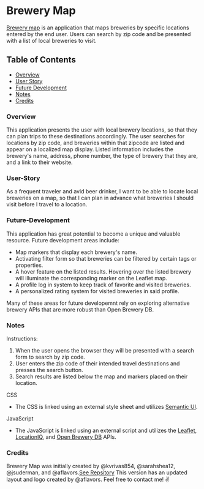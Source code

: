 # Brewery Map

[Brewery map](https://www.akeemflavors.com/brewery-map/) is an application that maps breweries by specific locations entered by the end user. Users can search by zip code and be presented with a list of local breweries to visit.

## Table of Contents
- [Overview](#Overview)
- [User Story](#User-Story)
- [Future Development](#Future-Development)
- [Notes](#Notes)
- [Credits](#Credits)

### Overview
This application presents the user with local brewery locations, so that they can plan trips to these destinations accordingly.
The user searches for locations by zip code, and breweries within that zipcode are listed and appear on a localized map display. Listed information includes the brewery's name, address, phone number, the type of brewery that they are, and a link to their website.

### User-Story
As a frequent traveler and avid beer drinker, 
I want to be able to locate local breweries on a map, 
so that I can plan in advance what breweries I should visit before I travel to a location.

### Future-Development
This application has great potential to become a unique and valuable resource. Future development areas include:

- Map markers that display each brewery's name.
- Activating filter form so that breweries can be filtered by certain tags or properties.
- A hover feature on the listed results. Hovering over the listed brewery will illuminate the corresponding marker on the Leaflet map.
- A profile log in system to keep track of favorite and visited breweries.
- A personalized rating system for visited breweries in said profile.

Many of these areas for future developemnt rely on exploring alternative brewery APIs that are more robust than Open Brewery DB.

### Notes

Instructions:
1. When the user opens the browser they will be presented with a search form to search by zip code.
2. User enters the zip code of their intended travel destinations and presses the search button.
3. Search results are listed below the map and markers placed on their location.

CSS
- The CSS is linked using an external style sheet and utilizes [Semantic UI](https://semantic-ui.com/).

JavaScript
- The JavaScript is linked using an external script and utilizes the [Leaflet](https://leafletjs.com/), [LocationIQ](https://locationiq.com/), and [Open Brewery DB](https://www.openbrewerydb.org/) APIs.

### Credits
Brewery Map was initially created by @kvrivas854, @sarahshea12, @jsuderman, and @aflavors.[See Repsitory](https://github.com/kvrivas854/brewery-map)
This version has an updated layout and logo created by @aflavors.
Feel free to contact me! :v:
